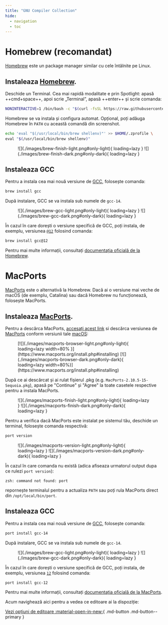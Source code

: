 ```yaml
---
title: "GNU Compiler Collection"
hide:
  - navigation
  - toc
---
```



# Homebrew (recomandat)

[Homebrew](https://brew.sh/]) este un package manager similar cu cele întâlnite pe Linux.

##  Instaleaza [Homebrew](https://brew.sh/]).

Deschide un Terminal. Cea mai rapidă modalitate e prin Spotlight: apasă ++cmd+space++, apoi scrie „Terminal”, apasă ++enter++ și scrie comanda:

```bash
NONINTERACTIVE=1 /bin/bash -c "$(curl -fsSL https://raw.githubusercontent.com/Homebrew/install/HEAD/install.sh)"
```

Homebrew se va instala și configura automat. Opțional, poți adăuga Homebrew în `PATH` cu această comandă din screenshot.

```bash
echo 'eval "$(/usr/local/bin/brew shellenv)"' >> $HOME/.zprofile \
eval "$(/usr/local/bin/brew shellenv)"
```

<figure markdown="span">
![](./images/brew-finish-light.png#only-light){ loading=lazy }
![](./images/brew-finish-dark.png#only-dark){ loading=lazy }
</figure>

## Instaleaza GCC


Pentru a instala cea mai nouă versiune de [GCC](https://formulae.brew.sh/formula/gcc), folosește comanda:
```bash
brew install gcc
```

După instalare, GCC se va instala sub numele de `gcc-14`.


<figure markdown="span">
![](./images/brew-gcc-light.png#only-light){ loading=lazy }
![](./images/brew-gcc-dark.png#only-dark){ loading=lazy }
</figure>

În cazul în care dorești o versiune specifică de GCC, poți instala, de exemplu,
versiunea [`@12`](https://formulae.brew.sh/formula/gcc) folosind comanda:
```bash
brew install gcc@12
```

Pentru mai multe informații, consultați [documentația oficială de la Homebrew](https://docs.brew.sh/FAQ).

# MacPorts

[MacPorts](https://www.macports.org) este o alternativă la Homebrew. Dacă ai o versiune mai veche de macOS (de exemplu, Catalina) sau dacă Homebrew nu funcționează, folosește MacPorts.

## Instaleaza [MacPorts](https://www.macports.org).

Pentru a descărca MacPorts, [accesați acest link](https://www.macports.org/install.php#installing) si descărca versiunea de [MacPorts](https://www.macports.org) conform versiunii tale [macOS](https://support.apple.com/en-us/109033):

<figure markdown="span">
[![](./images/macports-browser-light.png#only-light){ loading=lazy width=80% }](https://www.macports.org/install.php#installing)
[![](./images/macports-browser-dark.png#only-dark){ loading=lazy width=80%}](https://www.macports.org/install.php#installing)
</figure>


După ce ai descărcat și ai rulat fișierul .pkg (e.g. `MacPorts-2.10.5-15-Sequoia.pkg`), apasă pe "Continue" și "Agree" la toate casetele respective pentru a instala MacPorts.
<figure markdown="span">
![](./images/macports-finish-light.png#only-light){ loading=lazy }
![](./images/macports-finish-dark.png#only-dark){ loading=lazy }
</figure>

Pentru a verifica dacă MacPorts este instalat pe sistemul tău, deschide un terminal, folosește comanda respectivă:
```bash
port version
```

<figure markdown="span">
![](./images/macports-version-light.png#only-light){ loading=lazy }
![](./images/macports-version-dark.png#only-dark){ loading=lazy }
</figure>

În cazul în care comanda nu există (adica afiseaza urmatorul output dupa ce rulezi `port version`):
```
zsh: command not found: port
```
repornește terminalul pentru a actualiza `PATH` sau poți rula MacPorts direct din `/opt/local/bin/port`.

## Instaleaza GCC


Pentru a instala cea mai nouă versiune de [GCC](https://ports.macports.org/search/?q=gcc), folosește comanda:
```bash
port install gcc-14
```
După instalare, GCC se va instala sub numele de ```gcc-14```.


<figure markdown="span">
![](./images/brew-gcc-light.png#only-light){ loading=lazy }
![](./images/brew-gcc-dark.png#only-dark){ loading=lazy }
</figure>

În cazul în care dorești o versiune specifică de GCC, poți instala, de exemplu, versiunea [```12```](https://ports.macports.org/search/?q=gcc) folosind comanda:
```bash
port install gcc-12
```

Pentru mai multe informații, consultați [documentația oficială de la MacPorts](https://guide.macports.org/).

Acum navighează aici pentru a vedea ce editoare ai la dispoziție:

[Vezi opțiuni de editoare :material-open-in-new:](../../editors/macos/optiuni-editoare.md){ .md-button .md-button--primary }

